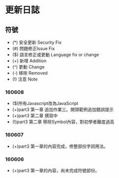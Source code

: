 # 更新日誌

## 符號

- (\*)  安全更新 Security Fix
- (\#)  問題修正Issue Fix
- (\$)  語言修正或更動 Language fix or change
- (\+)  新增 Addition
- (^)  更動 Change
- (\-)  移除 Removed
- (\!)  注意 Note

### 160608

- (\$)所有Javascript改為JavaScript
- (\+)part3 第一章 追加作業三。開頭範例追加錯誤提示
- (\+)part3 第二章 撰寫中
- (\!)part3 第二章 移除Symbol內容，對初學者難度過高

### 160607

- (\+)part3 第一章的內容完成，修整部份字詞用法。

### 160606

- (\+)part3 第一章的內容，尚未完成符號部份。